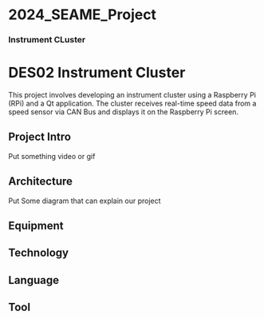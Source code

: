 # 2024_SEAME_Project

### Instrument CLuster

# DES02 Instrument Cluster

This project involves developing an instrument cluster using a Raspberry Pi (RPi) and a Qt application. The cluster receives real-time speed data from a speed sensor via CAN Bus and displays it on the Raspberry Pi screen.

## Project Intro

Put something video or gif

## Architecture
Put Some diagram that can explain our project

## Equipment

## Technology

## Language

## Tool

